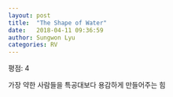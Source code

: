 ```yaml
---
layout: post
title:  "The Shape of Water"
date:   2018-04-11 09:36:59
author: Sungwon Lyu
categories: RV
---
```


평점: 4

가장 약한 사람들을 특공대보다 용감하게 만들어주는 힘 